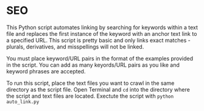 # SEO

This Python script automates linking by searching for keywords within a text file and replaces the first instance of the keyword with an anchor text link to a specified URL. This script is pretty basic and only links exact matches - plurals, derivatives, and misspellings will not be linked. 

You must place keyword/URL pairs in the format of the examples provided in the script. You can add as many keyords/URL pairs as you like and keyword phrases are accepted.

To run this script, place the text files you want to crawl in the same directory as the script file. Open Terminal and `cd` into the directory where the script and text files are located. Exectute the script with `python auto_link.py`
